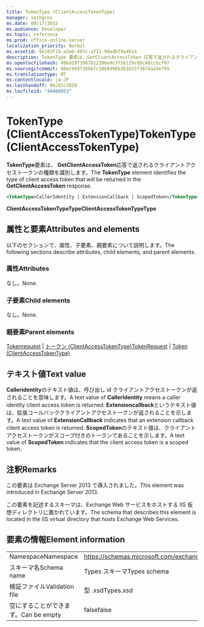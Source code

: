 ```yaml
---
title: TokenType (ClientAccessTokenType)
manager: sethgros
ms.date: 09/17/2015
ms.audience: Developer
ms.topic: reference
ms.prod: office-online-server
localization_priority: Normal
ms.assetid: 96103f15-a3e0-497c-af21-90adbf9a4b14
description: TokenType 要素は、GetClientAccessToken 応答で返されるクライアントアクセストークンの種類を識別します。
ms.openlocfilehash: 49ba2973967b12396e0c7f56129c89c40ccbcf97
ms.sourcegitcommit: 88ec988f2bb67c1866d06b361615f3674a24e795
ms.translationtype: MT
ms.contentlocale: ja-JP
ms.lasthandoff: 06/03/2020
ms.locfileid: "44466053"
---
```

# <a name="tokentype-clientaccesstokentype"></a><span data-ttu-id="4831b-103">TokenType (ClientAccessTokenType)</span><span class="sxs-lookup"><span data-stu-id="4831b-103">TokenType (ClientAccessTokenType)</span></span>

<span data-ttu-id="4831b-104">**TokenType**要素は、 **GetClientAccessToken**応答で返されるクライアントアクセストークンの種類を識別します。</span><span class="sxs-lookup"><span data-stu-id="4831b-104">The **TokenType** element identifies the type of client access token that will be returned in the **GetClientAccessToken** response.</span></span> 
  
```XML
<TokenType>CallerIdentity | ExtensionCallback | ScopedToken</TokenType>
```

 <span data-ttu-id="4831b-105">**ClientAccessTokenTypeType**</span><span class="sxs-lookup"><span data-stu-id="4831b-105">**ClientAccessTokenTypeType**</span></span>
## <a name="attributes-and-elements"></a><span data-ttu-id="4831b-106">属性と要素</span><span class="sxs-lookup"><span data-stu-id="4831b-106">Attributes and elements</span></span>

<span data-ttu-id="4831b-107">以下のセクションで、属性、子要素、親要素について説明します。</span><span class="sxs-lookup"><span data-stu-id="4831b-107">The following sections describe attributes, child elements, and parent elements.</span></span>
  
### <a name="attributes"></a><span data-ttu-id="4831b-108">属性</span><span class="sxs-lookup"><span data-stu-id="4831b-108">Attributes</span></span>

<span data-ttu-id="4831b-109">なし。</span><span class="sxs-lookup"><span data-stu-id="4831b-109">None.</span></span>
  
### <a name="child-elements"></a><span data-ttu-id="4831b-110">子要素</span><span class="sxs-lookup"><span data-stu-id="4831b-110">Child elements</span></span>

<span data-ttu-id="4831b-111">なし。</span><span class="sxs-lookup"><span data-stu-id="4831b-111">None.</span></span>
  
### <a name="parent-elements"></a><span data-ttu-id="4831b-112">親要素</span><span class="sxs-lookup"><span data-stu-id="4831b-112">Parent elements</span></span>

<span data-ttu-id="4831b-113">[Tokenrequest](tokenrequest.md)  | [トークン (ClientAccessTokenType)](token-clientaccesstokentype.md)</span><span class="sxs-lookup"><span data-stu-id="4831b-113">[TokenRequest](tokenrequest.md) | [Token (ClientAccessTokenType)](token-clientaccesstokentype.md)</span></span>
  
## <a name="text-value"></a><span data-ttu-id="4831b-114">テキスト値</span><span class="sxs-lookup"><span data-stu-id="4831b-114">Text value</span></span>

<span data-ttu-id="4831b-115">**Calleridentity**のテキスト値は、呼び出し id クライアントアクセストークンが返されることを意味します。</span><span class="sxs-lookup"><span data-stu-id="4831b-115">A text value of **CallerIdentity** means a caller identity client access token is returned.</span></span> <span data-ttu-id="4831b-116">**Extensioncallback**というテキスト値は、拡張コールバッククライアントアクセストークンが返されることを示します。</span><span class="sxs-lookup"><span data-stu-id="4831b-116">A text value of **ExtensionCallback** indicates that an extension callback client access token is returned.</span></span> <span data-ttu-id="4831b-117">**ScopedToken**のテキスト値は、クライアントアクセストークンがスコープ付きのトークンであることを示します。</span><span class="sxs-lookup"><span data-stu-id="4831b-117">A text value of **ScopedToken** indicates that the client access token is a scoped token.</span></span> 
  
## <a name="remarks"></a><span data-ttu-id="4831b-118">注釈</span><span class="sxs-lookup"><span data-stu-id="4831b-118">Remarks</span></span>

<span data-ttu-id="4831b-119">この要素は Exchange Server 2013 で導入されました。</span><span class="sxs-lookup"><span data-stu-id="4831b-119">This element was introduced in Exchange Server 2013.</span></span>
  
<span data-ttu-id="4831b-120">この要素を記述するスキーマは、Exchange Web サービスをホストする IIS 仮想ディレクトリに置かれています。</span><span class="sxs-lookup"><span data-stu-id="4831b-120">The schema that describes this element is located in the IIS virtual directory that hosts Exchange Web Services.</span></span>
  
## <a name="element-information"></a><span data-ttu-id="4831b-121">要素の情報</span><span class="sxs-lookup"><span data-stu-id="4831b-121">Element information</span></span>

|||
|:-----|:-----|
|<span data-ttu-id="4831b-122">Namespace</span><span class="sxs-lookup"><span data-stu-id="4831b-122">Namespace</span></span>  <br/> |https://schemas.microsoft.com/exchange/services/2006/types  <br/> |
|<span data-ttu-id="4831b-123">スキーマ名</span><span class="sxs-lookup"><span data-stu-id="4831b-123">Schema name</span></span>  <br/> |<span data-ttu-id="4831b-124">Types スキーマ</span><span class="sxs-lookup"><span data-stu-id="4831b-124">Types schema</span></span>  <br/> |
|<span data-ttu-id="4831b-125">検証ファイル</span><span class="sxs-lookup"><span data-stu-id="4831b-125">Validation file</span></span>  <br/> |<span data-ttu-id="4831b-126">型 .xsd</span><span class="sxs-lookup"><span data-stu-id="4831b-126">Types.xsd</span></span>  <br/> |
|<span data-ttu-id="4831b-127">空にすることができます。</span><span class="sxs-lookup"><span data-stu-id="4831b-127">Can be empty</span></span>  <br/> |<span data-ttu-id="4831b-128">false</span><span class="sxs-lookup"><span data-stu-id="4831b-128">false</span></span>  <br/> |
   

